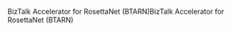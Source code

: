 <span data-ttu-id="4156a-101">BizTalk Accelerator for RosettaNet (BTARN)</span><span class="sxs-lookup"><span data-stu-id="4156a-101">BizTalk Accelerator for RosettaNet (BTARN)</span></span>